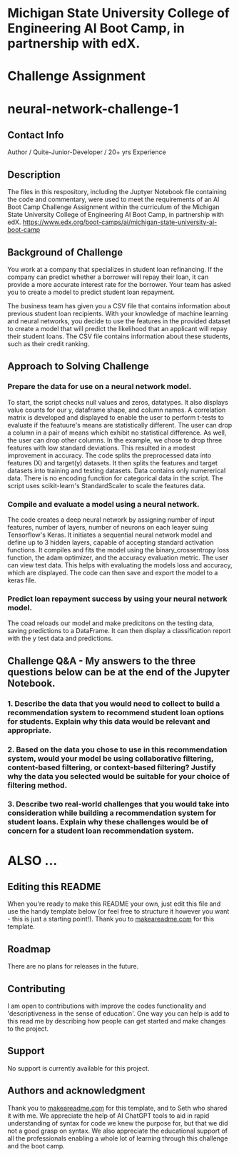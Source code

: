 # Michigan State University College of Engineering AI Boot Camp, in partnership with edX.
# Challenge Assignment

# neural-network-challenge-1

## Contact Info
Author / Quite-Junior-Developer / 20+ yrs Experience 

## Description
The files in this respository, including the Juptyer Notebook file containing the code and commentary, were used to meet the requirements of an AI Boot Camp Challenge Assignment within the curriculum of the Michigan State University College of Engineering AI Boot Camp, in partnership with edX.
https://www.edx.org/boot-camps/ai/michigan-state-university-ai-boot-camp

## Background of Challenge
You work at a company that specializes in student loan refinancing. If the company can predict whether a borrower will repay their loan, it can provide a more accurate interest rate for the borrower. Your team has asked you to create a model to predict student loan repayment.

The business team has given you a CSV file that contains information about previous student loan recipients. With your knowledge of machine learning and neural networks, you decide to use the features in the provided dataset to create a model that will predict the likelihood that an applicant will repay their student loans. The CSV file contains information about these students, such as their credit ranking.

## Approach to Solving Challenge

### Prepare the data for use on a neural network model.
To start, the script checks null values and zeros, datatypes.
It also displays value counts for our y, dataframe shape, and column names.
A correlation matrix is developed and displayed to enable the user to perform t-tests to evaluate if the featuure's means are statistically different.
The user can drop a column in a pair of means which exhibit no statistical difference.
As well, the user can drop other columns.  In the example, we chose to drop three features with low standard deviations.  This resulted in a modest improvement in accuracy.
The code splits the preprocessed data into features (X) and target(y) datasets.
It then splits the features and target datasets into training and testing datasets.
Data contains only numererical data.  There is no encoding function for categorical data in the script.
The script uses scikit-learn's StandardScaler to scale the features data.

### Compile and evaluate a model using a neural network.
The code creates a deep neural network by assigning number of input features, number of layers, number of neurons on each leayer suing Tensorflow's Keras.
It initiates a sequential neural network model and define up to 3 hidden layers, capable of accepting standard activation functions.
It compiles and fits the model using the binary_crossentropy loss function, the adam optimizer, and the accuracy evaluation metric.
The user can view test data.  This helps with evaluating the models loss and accuracy, which are displayed.
The code can then save and export the model to a keras file.

### Predict loan repayment success by using your neural network model.
The coad reloads our model and make predicitons on the testing data, saving predictions to a DataFrame.
It can then display a classification report with the y test data and predictions.

## Challenge Q&A - My answers to the three questions below can be at the end of the Jupyter Notebook.

### 1. Describe the data that you would need to collect to build a recommendation system to recommend student loan options for students. Explain why this data would be relevant and appropriate.

### 2. Based on the data you chose to use in this recommendation system, would your model be using collaborative filtering, content-based filtering, or context-based filtering? Justify why the data you selected would be suitable for your choice of filtering method.

### 3. Describe two real-world challenges that you would take into consideration while building a recommendation system for student loans. Explain why these challenges would be of concern for a student loan recommendation system.

# ALSO ...

## Editing this README
When you're ready to make this README your own, just edit this file and use the handy template below (or feel free to structure it however you want - this is just a starting point!). Thank you to [makeareadme.com](https://www.makeareadme.com/) for this template.

## Roadmap
There are no plans for releases in the future.

## Contributing
I am open to contributions with improve the codes functionality and 'descriptiveness in the sense of education'.
One way you can help is add to this read me by describing how people can get started and make changes to the project.

## Support
No support is currently available for this project.

## Authors and acknowledgment
Thank you to [makeareadme.com](https://www.makeareadme.com/) for this template, and to Seth who shared it with me.
We appreciate the help of AI ChatGPT tools to aid in rapid understanding of syntax for code we knew the purpose for, but that we did not a good grasp on syntax.
We also appreciate the educational support of all the professionals enabling a whole lot of learning through this challenge and the boot camp.
